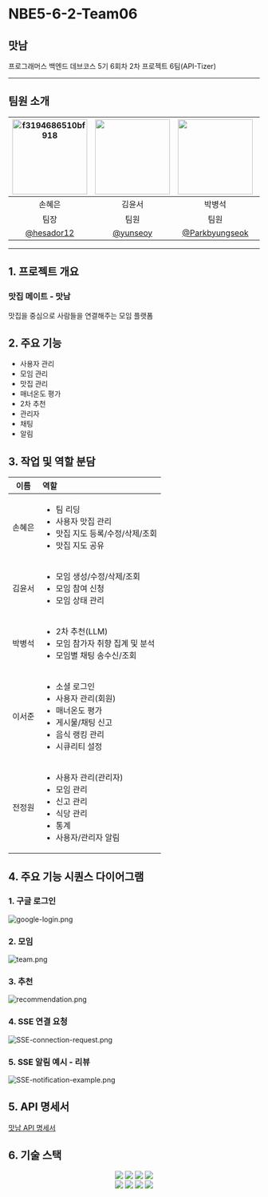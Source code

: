 # NBE5-6-2-Team06
## 맛남
프로그래머스 백엔드 데브코스 5기 6회차 2차 프로젝트 6팀(API-Tizer)

---
## 팀원 소개
| <img height="150" style="width: auto;" alt="f3194686510bf918" src="https://avatars.githubusercontent.com/u/97518677?v=4" /> | <img src="https://avatars.githubusercontent.com/u/145417394?v=4" height="150" style="width: auto;"> | <img src="https://avatars.githubusercontent.com/u/147399765?v=4" height="150" style="width: auto;"> | <img alt="f3194686510bf918" src="https://avatars.githubusercontent.com/u/106153233?v=4" height="150" style="width: auto;" /> | <img height="150" style="width: auto;" alt="f3194686510bf918" src="https://avatars.githubusercontent.com/u/120391720?v=4" /> |
|:------------------------------------------------------------------------------------------------------------------------------------------------------:|:-----------------------------------------------------------------------------------------------------------------------------:|:-----------------------------------------------------------------------------------------------------------------------------:|:------------------------------------------------------------------------------------------------------------------------------------------------------:|:----------------------------------------------------------------------------------------------------------------------------:|
|                                                                          손혜은                                                                           |                                                              김윤서                                                              |                                                              박병석                                                              |                                                                          이서준                                                                           |                                                             전정원                                                              |
|                                                                           팀장                                                                           |                                                              팀원                                                               |                                                              팀원                                                               |                                                                           팀원                                                                           |                                                              팀원                                                              |
|                                                         [@hesador12](https://github.com/hesador12)                                                         |                                         [@yunseoy](https://github.com/yunseoy)                                          |                                            [@Parkbyungseok](https://github.com/Parkbyungseok)                                             |                                                     [@leesojun34](https://github.com/leeseojun34)                                                      |                                           [@JeonJW24](https://github.com/JeonJW24)                                           |
---

## 1. 프로젝트 개요
### 맛집 메이트 - 맛남
맛집을 중심으로 사람들을 연결해주는 모임 플랫폼

## 2. 주요 기능
- 사용자 관리
- 모임 관리
- 맛집 관리
- 매너온도 평가
- 2차 추천
- 관리자
- 채팅
- 알림

## 3. 작업 및 역할 분담
| 이름  | 역할                                                                                                             |
|:---:|:---------------------------------------------------------------------------------------------------------------|
| 손혜은 | <ul><li>팀 리딩</li><li>사용자 맛집 관리</li><li>맛집 지도 등록/수정/삭제/조회</li><li>맛집 지도 공유</li></ul>                            |
| 김윤서 | <ul><li>모임 생성/수정/삭제/조회</li><li>모임 참여 신청</li><li>모임 상태 관리</li></ul>                                             |
| 박병석 | <ul><li>2차 추천(LLM)</li><li>모임 참가자 취향 집계 및 분석</li><li>모임별 채팅 송수신/조회</li></ul>                                   |
| 이서준 | <ul><li>소셜 로그인</li><li>사용자 관리(회원)</li><li>매너온도 평가</li><li>게시물/채팅 신고</li><li>음식 랭킹 관리</li><li>시큐리티 설정</li></ul> |
| 전정원 | <ul><li>사용자 관리(관리자)</li><li>모임 관리</li><li>신고 관리</li><li>식당 관리</li><li>통계</li><li>사용자/관리자 알림</li></ul>          |

## 4. 주요 기능 시퀀스 다이어그램
### 1. 구글 로그인
![google-login.png](docs/sequence-diagram/google-login.png)
### 2. 모임
![team.png](docs/sequence-diagram/team.png)
### 3. 추천
![recommendation.png](docs/sequence-diagram/recommendation.png)
### 4. SSE 연결 요청
![SSE-connection-request.png](docs/sequence-diagram/SSE-connection-request.png)
### 5. SSE 알림 예시 - 리뷰
![SSE-notification-example.png](docs/sequence-diagram/SSE-notification-example.png)

## 5. API 명세서
[맛남 API 명세서](docs/api/swagger.html)

## 6. 기술 스택
<div align=center> 
  <img src="https://img.shields.io/badge/springboot-6DB33F?style=for-the-badge&logo=springboot&logoColor=white">
  <img src="https://img.shields.io/badge/spring security-6DB33F?style=for-the-badge&logo=springsecurity&logoColor=white"/>
  <img src="https://img.shields.io/badge/MySQL-4479A1?style=for-the-badge&logo=MySQL&logoColor=white">
  <img src="https://img.shields.io/badge/thymeleaf-005F0F?style=for-the-badge&logo=thymeleaf&logoColor=white"/>
  <br>

  <img src="https://img.shields.io/badge/Git-F05032?style=for-the-badge&logo=git&logoColor=white"/>
  <img src="https://img.shields.io/badge/github-181717?style=for-the-badge&logo=github&logoColor=white">
  <img src="https://img.shields.io/badge/trello-0052CC?style=for-the-badge&logo=trello&logoColor=white">
  <img src="https://img.shields.io/badge/figma-F24E1E?style=for-the-badge&logo=figma&logoColor=white">
  <br>
</div>